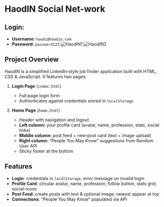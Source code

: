 # HaodIN Social Net-work

## Login:
   - **Username:** `haodi@haodin.com`
   - **Password:** `password123`
![HaodIN1](https://github.com/user-attachments/assets/50159b12-42e1-41da-b98d-7a21bc7dc6e8)
![HaodIN2](https://github.com/user-attachments/assets/f38ace6b-ddeb-41a1-b00f-952243e32568)

## Project Overview
HaodIN is a simplified LinkedIn‑style job finder application built with HTML, CSS & JavaScript. It features two pages:

1. **Login Page** (`index.html`) 

   - Full‑page login form  
   - Authenticates against credentials stored in `localStorage`  

2. **Home Page** (`home.html`)  

   - Header with navigation and logout  
   - **Left column:** your profile card (avatar, name, profession, stats, social links)  
   - **Middle column:** post feed + new‑post card (text + image upload)  
   - **Right column:** “People You May Know” suggestions from Random User API  
   - Sticky footer at the bottom

## Features

- **Login**: credentials in `localStorage`, error message on invalid login  
- **Profile Card**: circular avatar, name, profession, follow button, stats grid, social-icons  
- **Post Feed**: create posts with text & optional image; newest appear at top  
- **Connections**: “People You May Know” populated via API  
